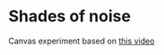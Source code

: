 # Shades of noise

Canvas experiment based on [this video](https://www.youtube.com/watch?v=TdTMeNXCnTs)